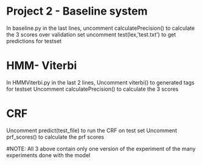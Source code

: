 # Project 2 - Baseline system

In baseline.py in the last lines,
uncomment calculatePrecision() to calculate the 3 scores over validation set
uncomment  test(lex,'test.txt') to get predictions for testset

# HMM- Viterbi
In HMMViterbi.py in the last 2 lines,
Uncomment viterbi() to generated tags for testset
Uncomment calculatePrecision() to calculate the 3 scores

# CRF
Uncomment predict(test_file) to run the CRF on test set
Uncomment prf_scores() to calculate the prf scores

#NOTE: All 3 above contain only one version of the experiment of the many experiments done with the model


